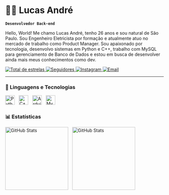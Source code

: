 # 👨‍💻 Lucas André

**`Desenvolvedor Back-end`**

Hello, World! Me chamo Lucas André, tenho 26 anos e sou natural de São Paulo. Sou Engenheiro Eletricista por formação e atualmente atuo no mercado de trabalho como Product Manager. Sou apaixonado por tecnologia, desenvolvo sistemas em Python e C++, trabalho com MySQL para gerenciamento de Banco de Dados e estou em busca de desenvolver ainda mais meus conhecimentos como dev.

<p align="left">
    </a> 
    <a href="https://github.com/LucasAandre?tab=repositories&sort=stargazers">
        <img 
            alt="Total de estrelas" 
            title="Total de estrelas GitHub" 
            src="https://custom-icon-badges.demolab.com/github/stars/LucasAandre?color=55960c&style=for-the-badge&labelColor=488207&logo=star&label=estrelas"
        />
    </a>
    <a href="https://github.com/LucasAandre?tab=followers">
        <img 
            alt="Seguidores" 
            title="Me siga no GitHub" 
            src="https://custom-icon-badges.demolab.com/github/followers/LucasAandre?color=236ad3&labelColor=1155ba&style=for-the-badge&logo=github&label=Seguidores&logoColor=white"
        />
    </a>
        <a href="https://www.instagram.com/lucas_aandre11" target="_blank">
        <img 
            alt="Instagram" 
            title="Me siga no Instagram" 
            src="https://img.shields.io/badge/Instagram-E4405F?style=for-the-badge&logo=instagram&logoColor=white"
        />
    </a>
    <a href="mailto:lucas.aandre11@outlook.com">
        <img 
            alt="Email" 
            title="Me envie um email" 
            src="https://img.shields.io/badge/Email-0078D4?style=for-the-badge&logo=microsoft-outlook&logoColor=white"
        />
    </a>
</p>

---

### 🤖 Linguagens e Tecnologias

<img 
    align="left" 
    alt="Python" 
    title="Python"
    width="30px" 
    style="padding-right: 10px;" 
    src="https://cdn.jsdelivr.net/gh/devicons/devicon@latest/icons/python/python-original.svg" 
/>
<img 
    align="left" 
    alt="C++" 
    title="C++"
    width="30px" 
    style="padding-right: 10px;" 
    src="https://cdn.jsdelivr.net/gh/devicons/devicon@latest/icons/cplusplus/cplusplus-original.svg" 
/>
<img 
    align="left" 
    alt="Arduino" 
    title="Arduino"
    width="30px" 
    style="padding-right: 10px;" 
    src="https://cdn.jsdelivr.net/gh/devicons/devicon@latest/icons/arduino/arduino-original-wordmark.svg"
/>
<img 
    align="left" 
    alt="MySQL" 
    title="MySQL"
    width="30px" 
    style="padding-right: 10px;" 
    src="https://cdn.jsdelivr.net/gh/devicons/devicon@latest/icons/mysql/mysql-original-wordmark.svg"
/>

<br/>
<br/>

### 📊 Estatísticas

<p>
  <img 
    align="left" 
    alt="GitHub Stats" 
    height="200" 
    style="padding-right: 10px;" 
    src="https://github-readme-stats.vercel.app/api?username=LucasAandre&show_icons=true&theme=tokyonight&include_all_commits=true&locale=pt-br" 
  />

<img 
      align="left" 
      alt="GitHub Stats" 
      height="200" 
      src="https://github-readme-stats.vercel.app/api/top-langs/?username=lucasaandre&theme=tokyonight&layout=compact&custom_title=Tecnologias&langs_count=9" 
  />

</p>
